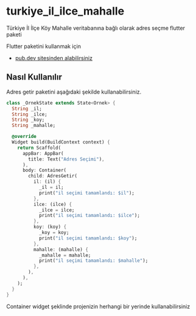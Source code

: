 # turkiye_il_ilce_mahalle

Türkiye İl İlçe Köy Mahalle veritabanına bağlı olarak adres seçme flutter paketi

Flutter paketini kullanmak için
- [pub.dev sitesinden alabilirsiniz](https://pub.dev/packages/turkiye_il_ilce_mahalle)

## Nasıl Kullanılır

Adres getir paketini aşağıdaki şekilde kullanabilirsiniz.

```dart
class _OrnekState extends State<Ornek> {
  String _il;
  String _ilce;
  String _koy;
  String _mahalle;

  @override
  Widget build(BuildContext context) {
    return Scaffold(
      appBar: AppBar(
        title: Text("Adres Seçimi"),
      ),
      body: Container(
        child: AdresGetir(
          il: (il) {
            _il = il;
            print("il seçimi tamamlandı: $il");
          },
          ilce: (ilce) {
            _ilce = ilce;
            print("il seçimi tamamlandı: $ilce");
          },
          koy: (koy) {
            _koy = koy;
            print("il seçimi tamamlandı: $koy");
          },
          mahalle: (mahalle) {
            _mahalle = mahalle;
            print("il seçimi tamamlandı: $mahalle");
          },
        ),
      ),
    );
  }
}
 ```

Container widget şeklinde projenizin herhangi bir yerinde kullanabilirsiniz
